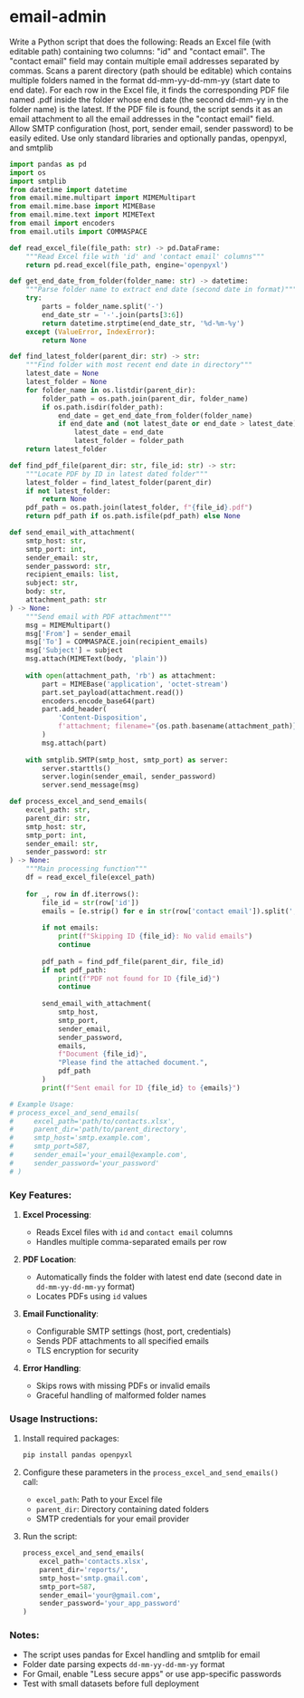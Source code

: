 # email-admin

Write a Python script that does the following:
Reads an Excel file (with editable path) containing two columns: "id" and "contact email".
The "contact email" field may contain multiple email addresses separated by commas.
Scans a parent directory (path should be editable) which contains multiple folders named in the format dd-mm-yy-dd-mm-yy (start date to end date).
For each row in the Excel file, it finds the corresponding PDF file named <id>.pdf inside the folder whose end date (the second dd-mm-yy in the folder name) is the latest.
If the PDF file is found, the script sends it as an email attachment to all the email addresses in the "contact email" field.
Allow SMTP configuration (host, port, sender email, sender password) to be easily edited.
Use only standard libraries and optionally pandas, openpyxl, and smtplib

```python
import pandas as pd
import os
import smtplib
from datetime import datetime
from email.mime.multipart import MIMEMultipart
from email.mime.base import MIMEBase
from email.mime.text import MIMEText
from email import encoders
from email.utils import COMMASPACE

def read_excel_file(file_path: str) -> pd.DataFrame:
    """Read Excel file with 'id' and 'contact email' columns"""
    return pd.read_excel(file_path, engine='openpyxl')

def get_end_date_from_folder(folder_name: str) -> datetime:
    """Parse folder name to extract end date (second date in format)"""
    try:
        parts = folder_name.split('-')
        end_date_str = '-'.join(parts[3:6])
        return datetime.strptime(end_date_str, '%d-%m-%y')
    except (ValueError, IndexError):
        return None

def find_latest_folder(parent_dir: str) -> str:
    """Find folder with most recent end date in directory"""
    latest_date = None
    latest_folder = None
    for folder_name in os.listdir(parent_dir):
        folder_path = os.path.join(parent_dir, folder_name)
        if os.path.isdir(folder_path):
            end_date = get_end_date_from_folder(folder_name)
            if end_date and (not latest_date or end_date > latest_date):
                latest_date = end_date
                latest_folder = folder_path
    return latest_folder

def find_pdf_file(parent_dir: str, file_id: str) -> str:
    """Locate PDF by ID in latest dated folder"""
    latest_folder = find_latest_folder(parent_dir)
    if not latest_folder:
        return None
    pdf_path = os.path.join(latest_folder, f"{file_id}.pdf")
    return pdf_path if os.path.isfile(pdf_path) else None

def send_email_with_attachment(
    smtp_host: str,
    smtp_port: int,
    sender_email: str,
    sender_password: str,
    recipient_emails: list,
    subject: str,
    body: str,
    attachment_path: str
) -> None:
    """Send email with PDF attachment"""
    msg = MIMEMultipart()
    msg['From'] = sender_email
    msg['To'] = COMMASPACE.join(recipient_emails)
    msg['Subject'] = subject
    msg.attach(MIMEText(body, 'plain'))
    
    with open(attachment_path, 'rb') as attachment:
        part = MIMEBase('application', 'octet-stream')
        part.set_payload(attachment.read())
        encoders.encode_base64(part)
        part.add_header(
            'Content-Disposition',
            f'attachment; filename="{os.path.basename(attachment_path)}"'
        )
        msg.attach(part)
    
    with smtplib.SMTP(smtp_host, smtp_port) as server:
        server.starttls()
        server.login(sender_email, sender_password)
        server.send_message(msg)

def process_excel_and_send_emails(
    excel_path: str,
    parent_dir: str,
    smtp_host: str,
    smtp_port: int,
    sender_email: str,
    sender_password: str
) -> None:
    """Main processing function"""
    df = read_excel_file(excel_path)
    
    for _, row in df.iterrows():
        file_id = str(row['id'])
        emails = [e.strip() for e in str(row['contact email']).split(',') if e.strip()]
        
        if not emails:
            print(f"Skipping ID {file_id}: No valid emails")
            continue
        
        pdf_path = find_pdf_file(parent_dir, file_id)
        if not pdf_path:
            print(f"PDF not found for ID {file_id}")
            continue
        
        send_email_with_attachment(
            smtp_host,
            smtp_port,
            sender_email,
            sender_password,
            emails,
            f"Document {file_id}",
            "Please find the attached document.",
            pdf_path
        )
        print(f"Sent email for ID {file_id} to {emails}")

# Example Usage:
# process_excel_and_send_emails(
#     excel_path='path/to/contacts.xlsx',
#     parent_dir='path/to/parent_directory',
#     smtp_host='smtp.example.com',
#     smtp_port=587,
#     sender_email='your_email@example.com',
#     sender_password='your_password'
# )
```

### Key Features:
1. **Excel Processing**:
   - Reads Excel files with `id` and `contact email` columns
   - Handles multiple comma-separated emails per row

2. **PDF Location**:
   - Automatically finds the folder with latest end date (second date in `dd-mm-yy-dd-mm-yy` format)
   - Locates PDFs using `id` values

3. **Email Functionality**:
   - Configurable SMTP settings (host, port, credentials)
   - Sends PDF attachments to all specified emails
   - TLS encryption for security

4. **Error Handling**:
   - Skips rows with missing PDFs or invalid emails
   - Graceful handling of malformed folder names

### Usage Instructions:
1. Install required packages:
   ```bash
   pip install pandas openpyxl
   ```

2. Configure these parameters in the `process_excel_and_send_emails()` call:
   - `excel_path`: Path to your Excel file
   - `parent_dir`: Directory containing dated folders
   - SMTP credentials for your email provider

3. Run the script:
   ```python
   process_excel_and_send_emails(
       excel_path='contacts.xlsx',
       parent_dir='reports/',
       smtp_host='smtp.gmail.com',
       smtp_port=587,
       sender_email='your@gmail.com',
       sender_password='your_app_password'
   )
   ```

### Notes:
- The script uses pandas for Excel handling and smtplib for email
- Folder date parsing expects `dd-mm-yy-dd-mm-yy` format
- For Gmail, enable "Less secure apps" or use app-specific passwords
- Test with small datasets before full deployment

